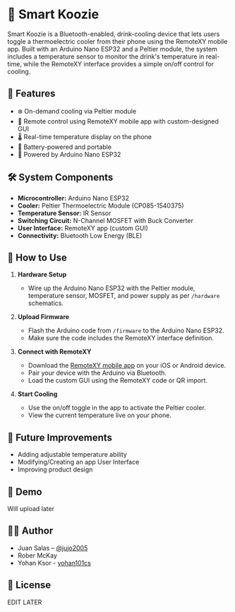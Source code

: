 # 🧊 Smart Koozie

Smart Koozie is a Bluetooth-enabled, drink-cooling device that lets users toggle a thermoelectric cooler from their phone using the RemoteXY mobile app. Built with an Arduino Nano ESP32 and a Peltier module, the system includes a temperature sensor to monitor the drink's temperature in real-time, while the RemoteXY interface provides a simple on/off control for cooling.

## 🔧 Features

- ❄️ On-demand cooling via Peltier module
- 📱 Remote control using RemoteXY mobile app with custom-designed GUI
- 🌡️ Real-time temperature display on the phone
- 🔋 Battery-powered and portable
- 🧠 Powered by Arduino Nano ESP32

## 🛠️ System Components

- **Microcontroller:** Arduino Nano ESP32
- **Cooler:** Peltier Thermoelectric Module (CP085-1540375)
- **Temperature Sensor:** IR Sensor
- **Switching Circuit:** N-Channel MOSFET with Buck Converter
- **User Interface:** RemoteXY app (custom GUI)
- **Connectivity:** Bluetooth Low Energy (BLE)

## 🚀 How to Use

1. **Hardware Setup**
   - Wire up the Arduino Nano ESP32 with the Peltier module, temperature sensor, MOSFET, and power supply as per `/hardware` schematics.

2. **Upload Firmware**
   - Flash the Arduino code from `/firmware` to the Arduino Nano ESP32.
   - Make sure the code includes the RemoteXY interface definition.

3. **Connect with RemoteXY**
   - Download the [RemoteXY mobile app](https://remotexy.com/en/app/) on your iOS or Android device.
   - Pair your device with the Arduino via Bluetooth.
   - Load the custom GUI using the RemoteXY code or QR import.

4. **Start Cooling**
   - Use the on/off toggle in the app to activate the Peltier cooler.
   - View the current temperature live on your phone.

## 🧪 Future Improvements

- Adding adjustable temperature ability
- Modifying/Creating an app User Interface
- Improving product design

## 📸 Demo

Will upload later

## 👨‍💻 Author

- Juan Salas – [@jujo2005](https://github.com/jujo2005)
- Rober McKay
- Yohan Ksor - [yohan101cs](https://github.com/yohan101cs)

## 📄 License

EDIT LATER
